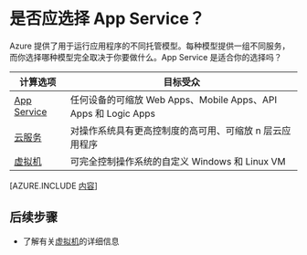 <properties 
	pageTitle="Azure 上的 App Service 是适合我的计算选项吗？" 
	description="了解 Azure 计算托管选项及其工作原理：App Service、云服务和虚拟机" 
	headerExpose="" 
	footerExpose="" 
	services="cloud-services"
	authors="cephalin" 
	documentationCenter=""
	manager="wpickett"/>

<tags 
	ms.service="multiple" 
	ms.date="06/04/2015" 
	wacn.date="10/03/2015"/>

# 是否应选择 App Service？

Azure 提供了用于运行应用程序的不同托管模型。每种模型提供一组不同服务，而你选择哪种模型完全取决于你要做什么。App Service 是适合你的选择吗？

| 计算选项 | 目标受众 |
| ------------------ | --------   |
| [App Service] | 任何设备的可缩放 Web Apps、Mobile Apps、API Apps 和 Logic Apps |
| [云服务] | 对操作系统具有更高控制度的高可用、可缩放 n 层云应用程序 |
| [虚拟机] | 可完全控制操作系统的自定义 Windows 和 Linux VM |

[AZURE.INCLUDE [内容](../includes/app-service-choose-me-content.md)]

## 后续步骤
* 了解有关[虚拟机](https://msdn.microsoft.com/zh-cn/library/azure/jj156143.aspx)的详细信息

[App Service]: #tellmeas
[虚拟机]: /documentation/articles/virtual-machines-choose-me
[云服务]: /documentation/articles/cloud-services-choose-me

<!---HONumber=71-->